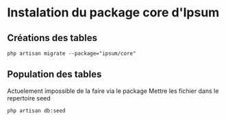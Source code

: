 # Instalation du package core d'Ipsum


## Créations des tables

    php artisan migrate --package="ipsum/core"

## Population des tables

Actuelement impossible de la faire via le package
Mettre les fichier dans le repertoire seed

    php artisan db:seed

